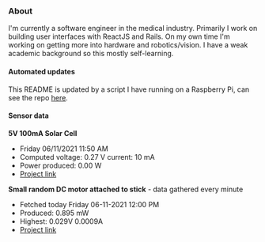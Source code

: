### About
I'm currently a software engineer in the medical industry. Primarily I work on building user interfaces with ReactJS and Rails. On my own time I'm working on getting more into hardware and robotics/vision. I have a weak academic background so this mostly self-learning.

#### Automated updates
This README is updated by a script I have running on a Raspberry Pi, can see the repo [here](https://github.com/jdc-cunningham/raspi-git-repo-updater).

#### Sensor data
**5V 100mA Solar Cell**
- Friday 06/11/2021 11:50 AM
- Computed voltage: 0.27 V current: 10 mA
- Power produced: 0.00 W
- [Project link](https://github.com/jdc-cunningham/raspisolarplotter)

**Small random DC motor attached to stick** - data gathered every minute
- Fetched today Friday 06-11-2021 12:00 PM
- Produced: 0.895 mW
- Highest: 0.029V 0.0009A
- [Project link](https://github.com/jdc-cunningham/turbine-raspi)